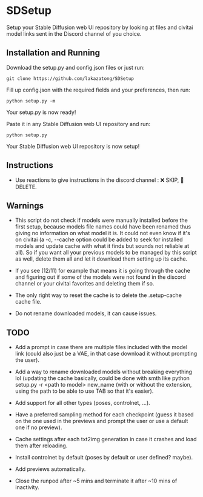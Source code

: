 # SDSetup

Setup your Stable Diffusion web UI repository by looking at files and civitai model links sent in the Discord channel of you choice.
<!-- 
## Requirements

- A Stable Diffusion web UI repository (https://github.com/AUTOMATIC1111/stable-diffusion-webui)
- A Discord account (https://discord.com)
- A Civitai account (https://civitai.com) (optional) -->

## Installation and Running

Download the setup.py and config.json files or just run:
```
git clone https://github.com/lakazatong/SDSetup
```

Fill up config.json with the required fields and your preferences, then run:
```
python setup.py -m
```
Your setup.py is now ready!

Paste it in any Stable Diffusion web UI repository and run:
```
python setup.py
```
Your Stable Diffusion web UI repository is now setup!

## Instructions

- Use reactions to give instructions in the discord channel : ❌ SKIP, 🚫 DELETE.

## Warnings

- This script do not check if models were manually installed before the first setup, because models file names could have been renamed thus giving no information on what model it is. It could not even know if it's on civitai (a -c, --cache option could be added to seek for installed models and update cache with what it finds but sounds not reliable at all). So if you want all your previous models to be managed by this script as well, delete them all and let it download them setting up its cache.

- If you see (12/11) for example that means it is going through the cache and figuring out if some of the models were not found in the discord channel or your civitai favorites and deleting them if so.

- The only right way to reset the cache is to delete the .setup-cache cache file.

- Do not rename downloaded models, it can cause issues.

## TODO

- Add a prompt in case there are multiple files included with the model link (could also just be a VAE, in that case download it without prompting the user).

- Add a way to rename downloaded models without breaking everything lol (updating the cache basically, could be done with smth like python setup.py -r \<path to model\> new_name (with or without the extension, using the path to be able to use TAB so that it's easier).

- Add support for all other types (poses, controlnet, ...).

- Have a preferred sampling method for each checkpoint (guess it based on the one used in the previews and prompt the user or use a default one if no preview).

- Cache settings after each txt2img generation in case it crashes and load them after reloading.

- Install controlnet by default (poses by default or user defined? maybe).

- Add previews automatically.

- Close the runpod after ~5 mins and terminate it after ~10 mins of inactivity.